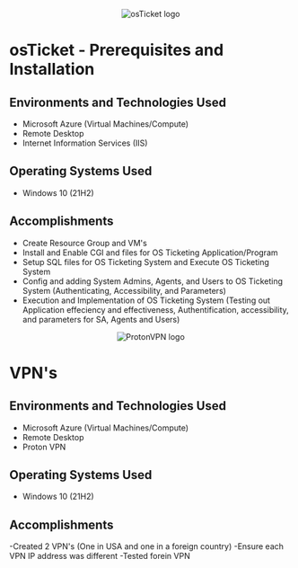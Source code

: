 <p align="center">
<img src="https://i.imgur.com/Clzj7Xs.png" alt="osTicket logo"/>
</p>

<h1>osTicket - Prerequisites and Installation</h1>

<h2>Environments and Technologies Used</h2>

- Microsoft Azure (Virtual Machines/Compute)
- Remote Desktop
- Internet Information Services (IIS)

<h2>Operating Systems Used </h2>

- Windows 10</b> (21H2)

<h2>Accomplishments</h2>

- Create Resource Group and VM's
- Install and Enable CGI and files for OS Ticketing Application/Program
- Setup SQL files for OS Ticketing System and Execute OS Ticketing System
- Config and adding System Admins, Agents, and Users to OS Ticketing System (Authenticating, Accessibility, and Parameters)
- Execution and Implementation of OS Ticketing System (Testing out Application effeciency and effectiveness, Authentification, accessibility, and parameters for SA, Agents and Users)

<p align="center">
<img src="https://i.imgur.com/2QqyPoh.png" alt="ProtonVPN logo"/>
<h1>VPN's</h1>

<h2>Environments and Technologies Used</h2>

- Microsoft Azure (Virtual Machines/Compute)
- Remote Desktop
- Proton VPN

<h2>Operating Systems Used </h2>

- Windows 10</b> (21H2)

<h2>Accomplishments</h2>

-Created 2 VPN's (One in USA and one in a foreign country)
-Ensure each VPN IP address was different
-Tested forein VPN


